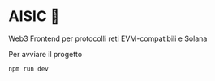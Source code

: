 # AISIC  🦖

Web3 Frontend per protocolli reti EVM-compatibili e Solana

Per avviare il progetto

```bash
npm run dev
```

